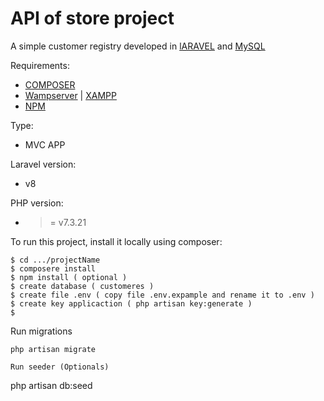 # API of store project

A simple customer registry developed in  [lARAVEL](https://laravel.com/docs/8.x/eloquent) and [MySQL](https://www.mysql.com/)

Requirements: 
* [COMPOSER](https://getcomposer.org/)
* [Wampserver](https://www.wampserver.com/en/) | [XAMPP](https://www.apachefriends.org/es/index.html)
* [NPM](https://www.npmjs.com/)

Type: 
* MVC APP

Laravel version:
* v8

PHP version:
* >= v7.3.21 

To run this project, install it locally using composer:

```
$ cd .../projectName
$ composere install
$ npm install ( optional )
$ create database ( customeres )
$ create file .env ( copy file .env.expample and rename it to .env )
$ create key applicaction ( php artisan key:generate )
$
```

Run migrations
```
php artisan migrate

Run seeder (Optionals)
```
php artisan db:seed
